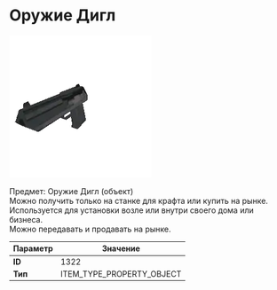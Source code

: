 # Оружие Дигл

![Item Image](../img/1322.webp?raw=true)

Предмет: Оружие Дигл (объект)<br>Можно получить только на станке для крафта или купить на рынке.<br>Используется для установки возле или внутри своего дома или бизнеса.<br>Можно передавать и продавать на рынке.


| Параметр | Значение |
|----------|----------|
| **ID** | 1322 |
| **Тип** | ITEM_TYPE_PROPERTY_OBJECT |

